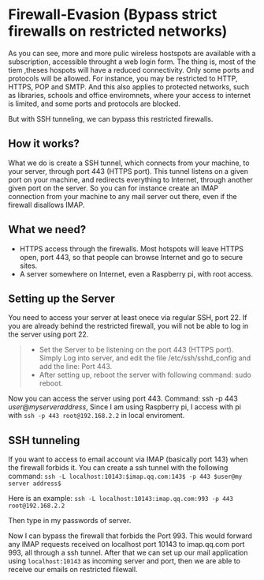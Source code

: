 # Firewall-Evasion (Bypass strict firewalls on restricted networks)

As you can see, more and more pulic wireless hostspots are available with a subscription, 
accessible throught a web login form. The thing is, most of the tiem ,theses hospots will have
a reduced connectivity. Only some ports and protocols will be allowed. For instance, you may be restricted 
to HTTP, HTTPS, POP and SMTP. And this also applies to protected networks, such as libraries, schools and office 
enviromnets, where your access to internet is limited, and some ports and protocols are blocked. 

But with SSH tunneling, we can bypass this restricted firewalls.

## How it works?

What we do is create a SSH tunnel, which connects from your machine, to your server, through port 443 (HTTPS port). 
This tunnel listens on a given port on your machine, and redirects everything to Internet, through another 
given port on the server. So you can for instance create an IMAP connection from your machine to any mail server 
out there, even if the firewall disallows IMAP.

## What we need?

* HTTPS access through the firewalls. Most hotspots will leave HTTPS open, port 443, so that people can 
browse Internet and go to secure sites.
* A server somewhere on Internet, even a Raspberry pi, with root access.

## Setting up the Server

You need to access your server at least onece via regular SSH, port 22. If you are already behind the 
restricted firewall, you will not be able to log in the server using port 22.

> * Set the Server to be listening on the port 443 (HTTPS port). Simply Log into server, and edit the file /etc/ssh/sshd_config and add the line: Port 443.
> * After setting up, reboot the server with following command: sudo reboot.

Now you can access the server using port 443. Command: ssh -p 443 $user@my server address$, Since I am using Raspberry pi, 
I access with pi with 
```ssh -p 443 root@192.168.2.2```
in local enviroment.

## SSH tunneling

If you want to access to email account via IMAP (basically port 143) when the firewall forbids it. You can create 
a ssh tunnel with the following command: 
```ssh -L localhost:10143:$imap.qq.com:143$ -p 443 $user@my server address$```

Here is an example: 
```ssh -L localhost:10143:imap.qq.com:993 -p 443 root@192.168.2.2``` 

Then type in my passwords of server. 

Now I can bypass the firewall that forbids the Port 993. This would forward any IMAP requests received on localhost port 
10143 to imap.qq.com port 993, all through a ssh tunnel. After that we can set up our mail application using 
```localhost:10143```
as incoming server and port, then we are able to receive our emails on restricted filewall.
